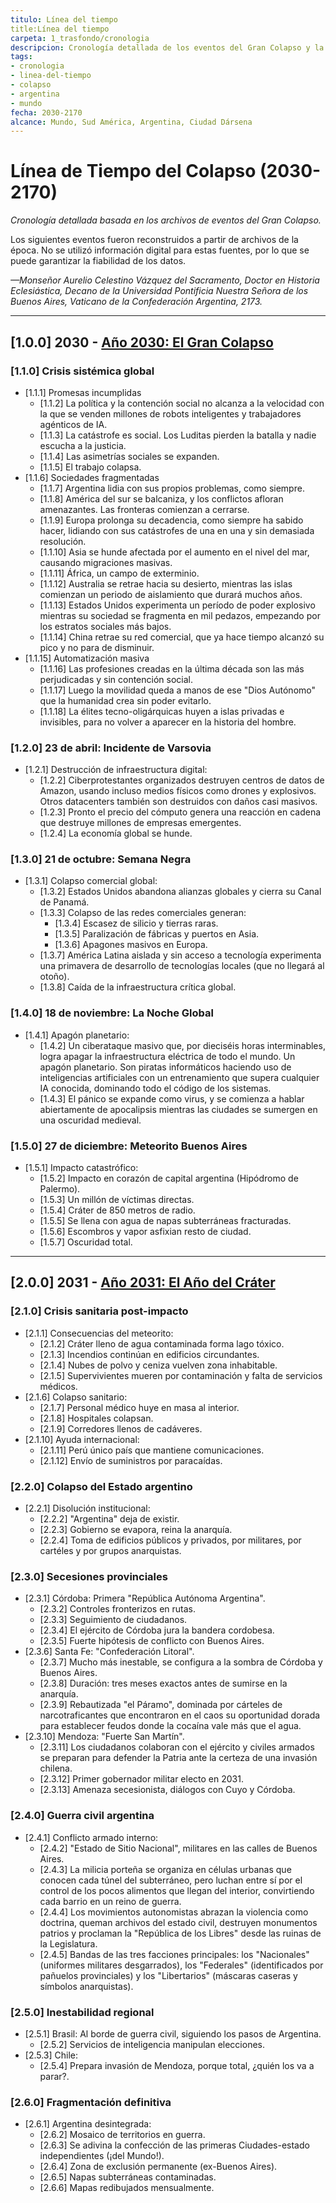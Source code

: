```yaml
---
titulo: Línea del tiempo
title:Línea del tiempo
carpeta: 1_trasfondo/cronologia
descripcion: Cronología detallada de los eventos del Gran Colapso y la fragmentación de Argentina y el mundo.
tags:
- cronologia
- linea-del-tiempo
- colapso
- argentina
- mundo
fecha: 2030-2170
alcance: Mundo, Sud América, Argentina, Ciudad Dársena
---
```



# Línea de Tiempo del Colapso (2030-2170)

*Cronología detallada basada en los archivos de eventos del Gran Colapso.*

Los siguientes eventos fueron reconstruidos a partir de archivos de la época. No se utilizó información digital para estas fuentes, por lo que se puede garantizar la fiabilidad de los datos.

*—Monseñor Aurelio Celestino Vázquez del Sacramento, Doctor en Historia Eclesiástica, Decano de la Universidad Pontificia Nuestra Señora de los Buenos Aires, Vaticano de la Confederación Argentina, 2173.*

---

## [1.0.0] **2030** - [Año 2030: El Gran Colapso](2030-2039/2030.md)

### [1.1.0] **Crisis sistémica global**
- [1.1.1] Promesas incumplidas
  - [1.1.2] La política y la contención social no alcanza a la velocidad con la que se venden millones de robots inteligentes y trabajadores agénticos de IA.
  - [1.1.3] La catástrofe es social. Los Luditas pierden la batalla y nadie escucha a la justicia.
  - [1.1.4] Las asimetrías sociales se expanden.
  - [1.1.5] El trabajo colapsa.
- [1.1.6] Sociedades fragmentadas
  - [1.1.7] Argentina lidia con sus propios problemas, como siempre.
  - [1.1.8] América del sur se balcaniza, y los conflictos afloran amenazantes. Las fronteras comienzan a cerrarse.
  - [1.1.9] Europa prolonga su decadencia, como siempre ha sabido hacer, lidiando con sus catástrofes de una en una y sin demasiada resolución.
  - [1.1.10] Asia se hunde afectada por el aumento en el nivel del mar, causando migraciones masivas.
  - [1.1.11] África, un campo de exterminio.
  - [1.1.12] Australia se retrae hacia su desierto, mientras las islas comienzan un periodo de aislamiento que durará muchos años.
  - [1.1.13] Estados Unidos experimenta un período de poder explosivo mientras su sociedad se fragmenta en mil pedazos, empezando por los estratos sociales más bajos.
  - [1.1.14] China retrae su red comercial, que ya hace tiempo alcanzó su pico y no para de disminuir.
- [1.1.15] Automatización masiva
  - [1.1.16] Las profesiones creadas en la última década son las más perjudicadas y sin contención social.
  - [1.1.17] Luego la movilidad queda a manos de ese "Dios Autónomo" que la humanidad crea sin poder evitarlo.
  - [1.1.18] La élites tecno-oligárquicas huyen a islas privadas e invisibles, para no volver a aparecer en la historia del hombre.

### [1.2.0] **23 de abril: Incidente de Varsovia**
- [1.2.1] Destrucción de infraestructura digital:
  - [1.2.2] Ciberprotestantes organizados destruyen centros de datos de Amazon, usando incluso medios físicos como drones y explosivos. Otros datacenters también son destruidos con daños casi masivos.
  - [1.2.3] Pronto el precio del cómputo genera una reacción en cadena que destruye millones de empresas emergentes.
  - [1.2.4] La economía global se hunde.

### [1.3.0] **21 de octubre: Semana Negra**
- [1.3.1] Colapso comercial global:
  - [1.3.2] Estados Unidos abandona alianzas globales y cierra su Canal de Panamá.
  - [1.3.3] Colapso de las redes comerciales generan:
    - [1.3.4] Escasez de silicio y tierras raras.
    - [1.3.5] Paralización de fábricas y puertos en Asia.
    - [1.3.6] Apagones masivos en Europa.
  - [1.3.7] América Latina aislada y sin acceso a tecnología experimenta una primavera de desarrollo de tecnologías locales (que no llegará al otoño).
  - [1.3.8] Caída de la infraestructura crítica global.

### [1.4.0] **18 de noviembre: La Noche Global**
- [1.4.1] Apagón planetario:
  - [1.4.2] Un ciberataque masivo que, por dieciséis horas interminables, logra apagar la infraestructura eléctrica de todo el mundo. Un apagón planetario. Son piratas informáticos haciendo uso de inteligencias artificiales con un entrenamiento que supera cualquier IA conocida, dominando todo el código de los sistemas.
  - [1.4.3] El pánico se expande como virus, y se comienza a hablar abiertamente de apocalipsis mientras las ciudades se sumergen en una oscuridad medieval.

### [1.5.0] **27 de diciembre: Meteorito Buenos Aires**
- [1.5.1] Impacto catastrófico:
  - [1.5.2] Impacto en corazón de capital argentina (Hipódromo de Palermo).
  - [1.5.3] Un millón de víctimas directas.
  - [1.5.4] Cráter de 850 metros de radio.
  - [1.5.5] Se llena con agua de napas subterráneas fracturadas.
  - [1.5.6] Escombros y vapor asfixian resto de ciudad.
  - [1.5.7] Oscuridad total.

---

## [2.0.0] **2031** - [Año 2031: El Año del Cráter](2030-2039/2031.md)

### [2.1.0] **Crisis sanitaria post-impacto**
- [2.1.1] Consecuencias del meteorito:
  - [2.1.2] Cráter lleno de agua contaminada forma lago tóxico.
  - [2.1.3] Incendios continúan en edificios circundantes.
  - [2.1.4] Nubes de polvo y ceniza vuelven zona inhabitable.
  - [2.1.5] Supervivientes mueren por contaminación y falta de servicios médicos.
- [2.1.6] Colapso sanitario:
  - [2.1.7] Personal médico huye en masa al interior.
  - [2.1.8] Hospitales colapsan.
  - [2.1.9] Corredores llenos de cadáveres.
- [2.1.10] Ayuda internacional:
  - [2.1.11] Perú único país que mantiene comunicaciones.
  - [2.1.12] Envío de suministros por paracaídas.

### [2.2.0] **Colapso del Estado argentino**
- [2.2.1] Disolución institucional:
  - [2.2.2] "Argentina" deja de existir.
  - [2.2.3] Gobierno se evapora, reina la anarquía.
  - [2.2.4] Toma de edificios públicos y privados, por militares, por cartéles y por grupos anarquistas.

### [2.3.0] **Secesiones provinciales**
- [2.3.1] Córdoba: Primera "República Autónoma Argentina".
  - [2.3.2] Controles fronterizos en rutas.
  - [2.3.3] Seguimiento de ciudadanos.
  - [2.3.4] El ejército de Córdoba jura la bandera cordobesa.
  - [2.3.5] Fuerte hipótesis de conflicto con Buenos Aires.
- [2.3.6] Santa Fe: "Confederación Litoral".
  - [2.3.7] Mucho más inestable, se configura a la sombra de Córdoba y Buenos Aires.
  - [2.3.8] Duración: tres meses exactos antes de sumirse en la anarquía.
  - [2.3.9] Rebautizada "el Páramo", dominada por cárteles de narcotraficantes que encontraron en el caos su oportunidad dorada para establecer feudos donde la cocaína vale más que el agua.
- [2.3.10] Mendoza: "Fuerte San Martín".
  - [2.3.11] Los ciudadanos colaboran con el ejército y civiles armados se preparan para defender la Patria ante la certeza de una invasión chilena.
  - [2.3.12] Primer gobernador militar electo en 2031.
  - [2.3.13] Amenaza secesionista, diálogos con Cuyo y Córdoba.

### [2.4.0] **Guerra civil argentina**
- [2.4.1] Conflicto armado interno:
  - [2.4.2] "Estado de Sitio Nacional", militares en las calles de Buenos Aires.
  - [2.4.3] La milicia porteña se organiza en células urbanas que conocen cada túnel del subterráneo, pero luchan entre sí por el control de los pocos alimentos que llegan del interior, convirtiendo cada barrio en un reino de guerra.
  - [2.4.4] Los movimientos autonomistas abrazan la violencia como doctrina, queman archivos del estado civil, destruyen monumentos patrios y proclaman la "República de los Libres" desde las ruinas de la Legislatura.
  - [2.4.5] Bandas de las tres facciones principales: los "Nacionales" (uniformes militares desgarrados), los "Federales" (identificados por pañuelos provinciales) y los "Libertarios" (máscaras caseras y símbolos anarquistas).

### [2.5.0] **Inestabilidad regional**
- [2.5.1] Brasil: Al borde de guerra civil, siguiendo los pasos de Argentina.
  - [2.5.2] Servicios de inteligencia manipulan elecciones.
- [2.5.3] Chile:
  - [2.5.4] Prepara invasión de Mendoza, porque total, ¿quién los va a parar?.

### [2.6.0] **Fragmentación definitiva**
- [2.6.1] Argentina desintegrada:
  - [2.6.2] Mosaico de territorios en guerra.
  - [2.6.3] Se adivina la confección de las primeras Ciudades-estado independientes (¡del Mundo!).
  - [2.6.4] Zona de exclusión permanente (ex-Buenos Aires).
  - [2.6.5] Napas subterráneas contaminadas.
  - [2.6.6] Mapas redibujados mensualmente.


